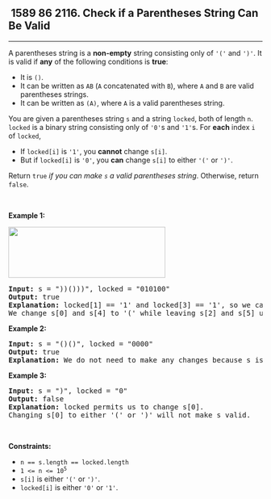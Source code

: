 <h2> 1589 86
2116. Check if a Parentheses String Can Be Valid</h2><hr><div><p>A parentheses string is a <strong>non-empty</strong> string consisting only of <code>'('</code> and <code>')'</code>. It is valid if <strong>any</strong> of the following conditions is <strong>true</strong>:</p>

<ul>
	<li>It is <code>()</code>.</li>
	<li>It can be written as <code>AB</code> (<code>A</code> concatenated with <code>B</code>), where <code>A</code> and <code>B</code> are valid parentheses strings.</li>
	<li>It can be written as <code>(A)</code>, where <code>A</code> is a valid parentheses string.</li>
</ul>

<p>You are given a parentheses string <code>s</code> and a string <code>locked</code>, both of length <code>n</code>. <code>locked</code> is a binary string consisting only of <code>'0'</code>s and <code>'1'</code>s. For <strong>each</strong> index <code>i</code> of <code>locked</code>,</p>

<ul>
	<li>If <code>locked[i]</code> is <code>'1'</code>, you <strong>cannot</strong> change <code>s[i]</code>.</li>
	<li>But if <code>locked[i]</code> is <code>'0'</code>, you <strong>can</strong> change <code>s[i]</code> to either <code>'('</code> or <code>')'</code>.</li>
</ul>

<p>Return <code>true</code> <em>if you can make <code>s</code> a valid parentheses string</em>. Otherwise, return <code>false</code>.</p>

<p>&nbsp;</p>
<p><strong class="example">Example 1:</strong></p>
<img alt="" src="https://assets.leetcode.com/uploads/2021/11/06/eg1.png" style="width: 311px; height: 101px;">
<pre><strong>Input:</strong> s = "))()))", locked = "010100"
<strong>Output:</strong> true
<strong>Explanation:</strong> locked[1] == '1' and locked[3] == '1', so we cannot change s[1] or s[3].
We change s[0] and s[4] to '(' while leaving s[2] and s[5] unchanged to make s valid.</pre>

<p><strong class="example">Example 2:</strong></p>

<pre><strong>Input:</strong> s = "()()", locked = "0000"
<strong>Output:</strong> true
<strong>Explanation:</strong> We do not need to make any changes because s is already valid.
</pre>

<p><strong class="example">Example 3:</strong></p>

<pre><strong>Input:</strong> s = ")", locked = "0"
<strong>Output:</strong> false
<strong>Explanation:</strong> locked permits us to change s[0]. 
Changing s[0] to either '(' or ')' will not make s valid.
</pre>

<p>&nbsp;</p>
<p><strong>Constraints:</strong></p>

<ul>
	<li><code>n == s.length == locked.length</code></li>
	<li><code>1 &lt;= n &lt;= 10<sup>5</sup></code></li>
	<li><code>s[i]</code> is either <code>'('</code> or <code>')'</code>.</li>
	<li><code>locked[i]</code> is either <code>'0'</code> or <code>'1'</code>.</li>
</ul>
</div>